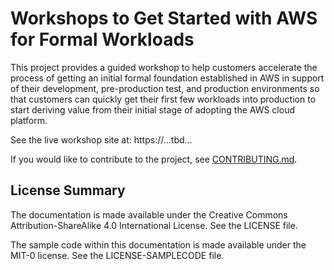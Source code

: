 # Workshops to Get Started with AWS for Formal Workloads

This project provides a guided workshop to help customers accelerate the process of getting an initial formal foundation established in AWS in support of their development, pre-production test, and production environments so that customers can quickly get their first few workloads into production to start deriving value from their initial stage of adopting the AWS cloud platform.

See the live workshop site at: https://...tbd...

If you would like to contribute to the project, see [CONTRIBUTING.md](CONTRIBUTING.md).

## License Summary

The documentation is made available under the Creative Commons Attribution-ShareAlike 4.0 International License. See the LICENSE file.

The sample code within this documentation is made available under the MIT-0 license. See the LICENSE-SAMPLECODE file.
